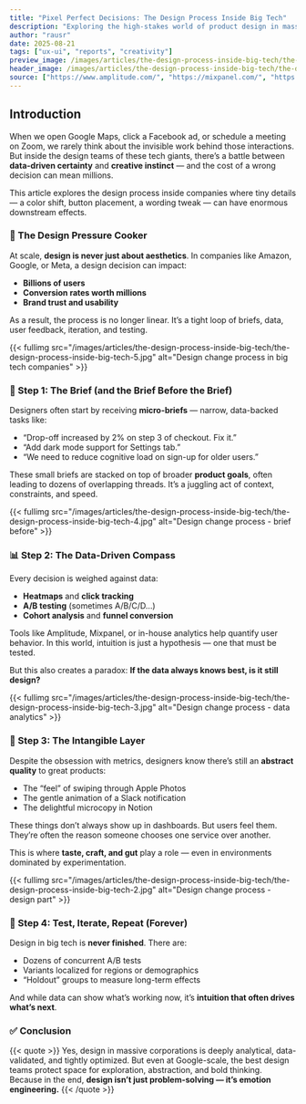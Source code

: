 ```yaml
---
title: "Pixel Perfect Decisions: The Design Process Inside Big Tech"
description: "Exploring the high-stakes world of product design in massive tech companies — where data-driven design meets creative intuition."
author: "rausr"
date: 2025-08-21
tags: ["ux-ui", "reports", "creativity"]
preview_image: /images/articles/the-design-process-inside-big-tech/the-design-process-inside-big-tech-6.jpg
header_image: /images/articles/the-design-process-inside-big-tech/the-design-process-inside-big-tech-1.jpg
source: ["https://www.amplitude.com/", "https://mixpanel.com/", "https://slack.com/", "https://www.apple.com/", "https://www.notion.so/", "https://www.google.com/", "https://about.meta.com/", "https://www.amazon.com/", "https://uxdesign.cc/"]
---
```


## Introduction

When we open Google Maps, click a Facebook ad, or schedule a meeting on Zoom, we rarely think about the invisible work behind those interactions. But inside the design teams of these tech giants, there’s a battle between **data-driven certainty** and **creative instinct** — and the cost of a wrong decision can mean millions.

This article explores the design process inside companies where tiny details — a color shift, button placement, a wording tweak — can have enormous downstream effects.


### 🧠 The Design Pressure Cooker

At scale, **design is never just about aesthetics**. In companies like Amazon, Google, or Meta, a design decision can impact:

- **Billions of users**
- **Conversion rates worth millions**
- **Brand trust and usability**

As a result, the process is no longer linear. It’s a tight loop of briefs, data, user feedback, iteration, and testing.

{{< fullimg src="/images/articles/the-design-process-inside-big-tech/the-design-process-inside-big-tech-5.jpg" alt="Design change process in big tech companies" >}}


### 📝 Step 1: The Brief (and the Brief Before the Brief)

Designers often start by receiving **micro-briefs** — narrow, data-backed tasks like:
- “Drop-off increased by 2% on step 3 of checkout. Fix it.”
- “Add dark mode support for Settings tab.”
- “We need to reduce cognitive load on sign-up for older users.”

These small briefs are stacked on top of broader **product goals**, often leading to dozens of overlapping threads. It’s a juggling act of context, constraints, and speed.

{{< fullimg src="/images/articles/the-design-process-inside-big-tech/the-design-process-inside-big-tech-4.jpg" alt="Design change process - brief before" >}}


### 📊 Step 2: The Data-Driven Compass

Every decision is weighed against data:
- **Heatmaps** and **click tracking**
- **A/B testing** (sometimes A/B/C/D…) 
- **Cohort analysis** and **funnel conversion**

Tools like Amplitude, Mixpanel, or in-house analytics help quantify user behavior. In this world, intuition is just a hypothesis — one that must be tested.

But this also creates a paradox: **If the data always knows best, is it still design?**

{{< fullimg src="/images/articles/the-design-process-inside-big-tech/the-design-process-inside-big-tech-3.jpg" alt="Design change process - data analytics" >}}


### 🎨 Step 3: The Intangible Layer

Despite the obsession with metrics, designers know there’s still an **abstract quality** to great products:

- The “feel” of swiping through Apple Photos
- The gentle animation of a Slack notification
- The delightful microcopy in Notion

These things don’t always show up in dashboards. But users feel them. They’re often the reason someone chooses one service over another.

This is where **taste, craft, and gut** play a role — even in environments dominated by experimentation.

{{< fullimg src="/images/articles/the-design-process-inside-big-tech/the-design-process-inside-big-tech-2.jpg" alt="Design change process - design part" >}}


### 🔁 Step 4: Test, Iterate, Repeat (Forever)

Design in big tech is **never finished**. There are:
- Dozens of concurrent A/B tests
- Variants localized for regions or demographics
- “Holdout” groups to measure long-term effects

And while data can show what’s working now, it’s **intuition that often drives what’s next**.


### ✅ Conclusion

{{< quote >}}
Yes, design in massive corporations is deeply analytical, data-validated, and tightly optimized. But even at Google-scale, the best design teams protect space for exploration, abstraction, and bold thinking.
Because in the end, **design isn’t just problem-solving — it’s emotion engineering.**
{{< /quote >}}